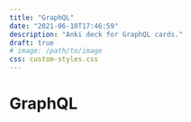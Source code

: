 ```yaml
---
title: "GraphQL"
date: "2021-06-10T17:46:59"
description: "Anki deck for GraphQL cards."
draft: true
# image: /path/to/image
css: custom-styles.css
---
```


# GraphQL

